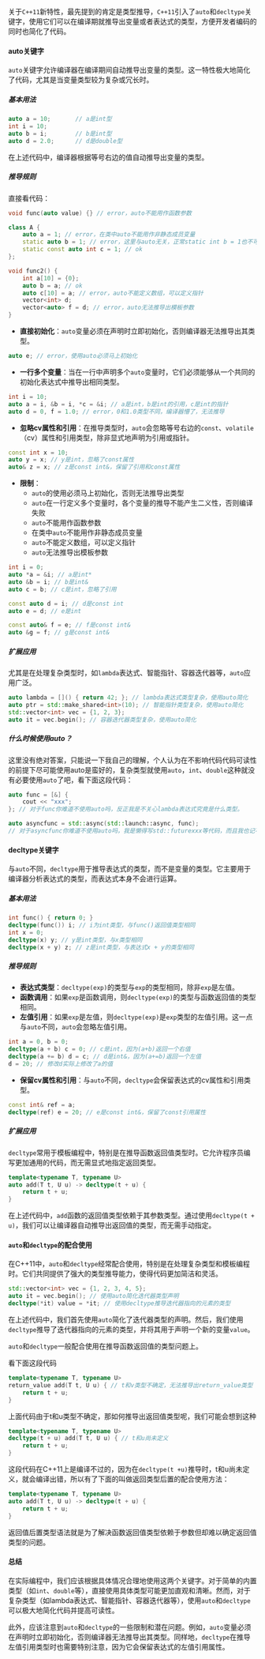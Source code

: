 关于`C++11`新特性，最先提到的肯定是类型推导，`C++11`引入了`auto`和`decltype`关键字，使用它们可以在编译期就推导出变量或者表达式的类型，方便开发者编码的同时也简化了代码。

#### auto关键字

`auto`关键字允许编译器在编译期间自动推导出变量的类型。这一特性极大地简化了代码，尤其是当变量类型较为复杂或冗长时。

##### 基本用法

```C++
auto a = 10;       // a是int型
int i = 10;
auto b = i;        // b是int型
auto d = 2.0;      // d是double型
```

在上述代码中，编译器根据等号右边的值自动推导出变量的类型。

##### 推导规则

直接看代码：

```C++
void func(auto value) {} // error，auto不能用作函数参数

class A {
    auto a = 1; // error，在类中auto不能用作非静态成员变量
    static auto b = 1; // error，这里与auto无关，正常static int b = 1也不可以
    static const auto int c = 1; // ok
};

void func2() {
    int a[10] = {0};
    auto b = a; // ok
    auto c[10] = a; // error，auto不能定义数组，可以定义指针
    vector<int> d;
    vector<auto> f = d; // error，auto无法推导出模板参数
}
```

- **直接初始化**：`auto`变量必须在声明时立即初始化，否则编译器无法推导出其类型。

```C++
auto e; // error，使用auto必须马上初始化
```

- **一行多个变量**：当在一行中声明多个`auto`变量时，它们必须能够从一个共同的初始化表达式中推导出相同类型。

```C++
int i = 10;
auto a = i, &b = i, *c = &i; // a是int，b是int的引用，c是int的指针
auto d = 0, f = 1.0; // error，0和1.0类型不同，编译器懵了，无法推导
```

- **忽略cv属性和引用**：在推导类型时，`auto`会忽略等号右边的`const`、`volatile`（cv）属性和引用类型，除非显式地声明为引用或指针。

```C++
const int x = 10;
auto y = x; // y是int，忽略了const属性
auto& z = x; // z是const int&，保留了引用和const属性
```

- **限制**：
  - `auto`的使用必须马上初始化，否则无法推导出类型
  - `auto`在一行定义多个变量时，各个变量的推导不能产生二义性，否则编译失败
  - `auto`不能用作函数参数
  - 在类中`auto`不能用作非静态成员变量
  - `auto`不能定义数组，可以定义指针
  - `auto`无法推导出模板参数

```C++
int i = 0;
auto *a = &i; // a是int*
auto &b = i; // b是int&
auto c = b; // c是int，忽略了引用

const auto d = i; // d是const int
auto e = d; // e是int

const auto& f = e; // f是const int&
auto &g = f; // g是const int&
```

##### 扩展应用

尤其是在处理复杂类型时，如`lambda`表达式、智能指针、容器迭代器等，`auto`应用广泛。

```C++
auto lambda = []() { return 42; }; // lambda表达式类型复杂，使用auto简化
auto ptr = std::make_shared<int>(10); // 智能指针类型复杂，使用auto简化
std::vector<int> vec = {1, 2, 3};
auto it = vec.begin(); // 容器迭代器类型复杂，使用auto简化
```

##### 什么时候使用auto？

这里没有绝对答案，只能说一下我自己的理解，个人认为在不影响代码代码可读性的前提下尽可能使用auto是蛮好的，复杂类型就使用`auto`，`int`、`double`这种就没有必要使用`auto`了吧，看下面这段代码：

```C++
auto func = [&] {
    cout << "xxx";
}; // 对于func你难道不使用auto吗，反正我是不关心lambda表达式究竟是什么类型。

auto asyncfunc = std::async(std::launch::async, func);
// 对于asyncfunc你难道不使用auto吗，我是懒得写std::futurexxx等代码，而且我也记不住它返回的究竟是什么...
```

#### decltype关键字

与`auto`不同，`decltype`用于推导表达式的类型，而不是变量的类型。它主要用于编译器分析表达式的类型，而表达式本身不会进行运算。

##### 基本用法

```C++
int func() { return 0; }
decltype(func()) i; // i为int类型，与func()返回值类型相同
int x = 0;
decltype(x) y; // y是int类型，与x类型相同
decltype(x + y) z; // z是int类型，与表达式x + y的类型相同
```

##### 推导规则

- **表达式类型**：`decltype(exp)`的类型与`exp`的类型相同，除非`exp`是左值。
- **函数调用**：如果`exp`是函数调用，则`decltype(exp)`的类型与函数返回值的类型相同。
- **左值引用**：如果`exp`是左值，则`decltype(exp)`是`exp`类型的左值引用。这一点与`auto`不同，`auto`会忽略左值引用。

```C++
int a = 0, b = 0;
decltype(a + b) c = 0; // c是int，因为(a+b)返回一个右值
decltype(a += b) d = c; // d是int&，因为(a+=b)返回一个左值
d = 20; // 修改d实际上修改了a的值
```

- **保留cv属性和引用**：与`auto`不同，`decltype`会保留表达式的cv属性和引用类型。

```C++
const int& ref = a;
decltype(ref) e = 20; // e是const int&，保留了const引用属性
```

##### 扩展应用

`decltype`常用于模板编程中，特别是在推导函数返回值类型时。它允许程序员编写更加通用的代码，而无需显式地指定返回类型。

```C++
template<typename T, typename U>
auto add(T t, U u) -> decltype(t + u) {
    return t + u;
}
```

在上述代码中，`add`函数的返回值类型依赖于其参数类型。通过使用`decltype(t + u)`，我们可以让编译器自动推导出返回值的类型，而无需手动指定。

#### `auto`和`decltype`的配合使用

在C++11中，`auto`和`decltype`经常配合使用，特别是在处理复杂类型和模板编程时。它们共同提供了强大的类型推导能力，使得代码更加简洁和灵活。

```C++
std::vector<int> vec = {1, 2, 3, 4, 5};
auto it = vec.begin(); // 使用auto简化迭代器类型声明
decltype(*it) value = *it; // 使用decltype推导迭代器指向的元素的类型
```

在上述代码中，我们首先使用`auto`简化了迭代器类型的声明。然后，我们使用`decltype`推导了迭代器指向的元素的类型，并将其用于声明一个新的变量`value`。

`auto`和`decltype`一般配合使用在推导函数返回值的类型问题上。

看下面这段代码

```C++
template<typename T, typename U>
return_value add(T t, U u) { // t和v类型不确定，无法推导出return_value类型
    return t + u;
}
```

上面代码由于t和u类型不确定，那如何推导出返回值类型呢，我们可能会想到这种

```C++
template<typename T, typename U>
decltype(t + u) add(T t, U u) { // t和u尚未定义
    return t + u;
}
```

这段代码在C++11上是编译不过的，因为在`decltype(t +u)`推导时，t和u尚未定义，就会编译出错，所以有了下面的叫做返回类型后置的配合使用方法：

```C++
template<typename T, typename U>
auto add(T t, U u) -> decltype(t + u) {
    return t + u;
}
```

返回值后置类型语法就是为了解决函数返回值类型依赖于参数但却难以确定返回值类型的问题。

#### 总结

在实际编程中，我们应该根据具体情况合理地使用这两个关键字。对于简单的内置类型（如`int`、`double`等），直接使用具体类型可能更加直观和清晰。然而，对于复杂类型（如lambda表达式、智能指针、容器迭代器等），使用`auto`和`decltype`可以极大地简化代码并提高可读性。

此外，应该注意到`auto`和`decltype`的一些限制和潜在问题。例如，`auto`变量必须在声明时立即初始化，否则编译器无法推导出其类型。同样地，`decltype`在推导左值引用类型时也需要特别注意，因为它会保留表达式的左值引用属性。